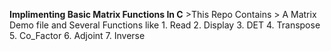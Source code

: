 **Implimenting Basic Matrix Functions In C**
    >This Repo Contains
    >  A Matrix Demo file and Several Functions like
        1. Read
        2. Display
        3. DET
        4. Transpose
        5. Co_Factor
        6. Adjoint
        7. Inverse